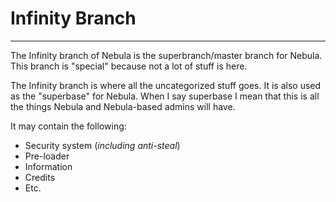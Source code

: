 # Infinity Branch
***

The Infinity branch of Nebula is the superbranch/master branch for Nebula.
This branch is "special" because not a lot of stuff is here.

The Infinity branch is where all the uncategorized stuff goes.
It is also used as the "superbase" for Nebula.
When I say superbase I mean that this is all the things Nebula and Nebula-based admins will have.

It may contain the following:
* Security system (_including anti-steal_)
* Pre-loader
* Information
* Credits
* Etc.

